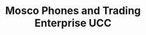 ---
title: "Mosco Phones and Trading Enterprise UCC"
url: /cape-coast/mosco-phones-and-trading-enterprise-ucc/
shop: Handy
---